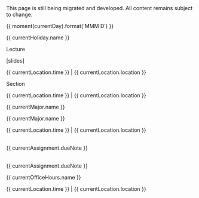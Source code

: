 <div class="alert alert-danger">
This page is still being migrated and developed. All content remains subject to change.
</div>

<html>
  <div class="calendar">
    <div class="week" *ngFor="let currentWeek of datesOfInstructionByWeek()">
      <div class="day" *ngFor="let currentDay of datesOfWeekdaysForWeek(currentWeek)">
        <p>{{ moment(currentDay).format('MMM D') }}</p>
        <!-- 
          -- Holiday
          -->        
        <div *ngFor="let currentHoliday of getHolidaysForDay(currentDay)">
          <div class="holiday">
            <p>{{ currentHoliday.name }}</p>
          </div>
        </div>
        <!--  
          -- Lecture
          --
            <div class="item lecture">
              <br>
              {% if currentlecture.slides != nil %}
                [<a href="{{ site.baseurl }}/{{ currentlecture.slides }}">slides</a>]
              {% endif %}
              {% if currentlecture.panopto != nil %}
                [<a href="{{ currentlecture.panopto }}">video</a>]
              {% endif %}
              {% if currentlecture.slides != nil or currentlecture.video != nil %}
                <br>
              {% endif %}
              <small>
                {% for currentlocationitem in site.data.calendar.locations[currentlocation] %}
                    {{ currentlocationitem.time }} |
                    {{ currentlocationitem.location }}<br>
                {% endfor %}
              </small>
            </div>
          -->
        <div *ngFor="let currentLecture of getLecturesForDay(currentDay)">
          <div class="lecture">
            <!-- Name or placeholder 'Lecture' -->
            <p *ngIf="currentLecture.name" [innerHTML]="currentLecture.name"></p>
            <p *ngIf="!(currentLecture.name)">Lecture</p>
            <div *ngIf="currentLecture.slides" class="slides">
              <p>[<app-generated-link linkHREF="{{ currentLecture.slides }}">slides</app-generated-link>]</p>
            </div>
            <div *ngIf="currentLecture.location" class="location">
              <div *ngFor="let currentLocation of currentLecture.location">
                <p>{{ currentLocation.time }} | {{ currentLocation.location }}</p>
              </div>
            </div>            
          </div>
        </div>
        <!-- 
          -- Section
          --
            <div class="item section">
              {% if currentsection.slides != nil %}
                <a href="{{ site.baseurl }}/{{ currentsection.slides }}">
              {% endif %}
                {% if currentsection.name != nil %}
                  {{ currentsection.name }}<br>
                {% else %}
                  Section<br>
                {% endif %}
              {% if currentsection.slides != nil %}
                </a>
              {% endif %}
            </div>
          -->
        <div *ngFor="let currentSection of getSectionsForDay(currentDay)">
          <div class="section">
            <!-- Name or placeholder 'Section' -->
            <p *ngIf="currentSection.name" [innerHTML]="currentSection.name"></p>
            <p *ngIf="!(currentSection.name)">Section</p>
            <div *ngIf="currentSection.location" class="location">
              <div *ngFor="let currentLocation of currentSection.location">
                <p>{{ currentLocation.time }} | {{ currentLocation.location }}</p>
              </div>
            </div>            
          </div>
        </div>
        <!--
          -- Major
          --
            {% assign currentlocation = currentmajor.location %}
            <div class="item major">
              {% if currentmajor.link != nil %}<a href="{{ site.baseurl }}/{{ currentmajor.link }}">{% endif %}
                {{ currentmajor.name }}<br>
                {% if currentmajor.link != nil %}</a>{% endif %}
              <small>
                {% for currentlocationitem in site.data.calendar.locations[currentlocation] %}
                    {{ currentlocationitem.time }} |
                    {{ currentlocationitem.location }}<br>
                {% endfor %}
              </small>
            </div>
          -->
        <div *ngFor="let currentMajor of getMajorsForDay(currentDay)">
          <div class="major">
            <!-- If the link exists, apply that -->
            <p *ngIf="currentMajor.link">
              <app-generated-link linkHREF="{{ currentMajor.link }}">{{ currentMajor.name }}</app-generated-link>
            </p>
            <!-- Otherwise, identical content but without the link -->
            <p *ngIf="!(currentMajor.link)">
              {{ currentMajor.name }}
            </p>
            <!-- Location if specified -->
            <div *ngIf="currentMajor.location" class="location">
              <div *ngFor="let currentLocation of currentMajor.location">
                <p>{{ currentLocation.time }} | {{ currentLocation.location }}</p>
              </div>
            </div>            
          </div>
        </div>
        <!-- 
          -- Assignments
          --
            <div class="item assignment">
              <small>
                  {% if currentassignment.link != nil %}<a href="{{ site.baseurl }}/{{ currentassignment.link }}">{% endif %}
                  {{ currentassignment.name }}<br>
                  {% if currentassignment.duenote != nil %}{{ currentassignment.duenote }}{% endif %}
                  {% if currentassignment.link != nil %}</a>{% endif %}
              </small>
            </div>
          -->
        <div *ngFor="let currentAssignment of getAssignmentsForDay(currentDay)">
          <div class="assignment">
            <!-- If the link exists, apply that -->
            <p *ngIf="currentAssignment.link">
              <app-generated-link linkHREF="{{ currentAssignment.link }}">
                <span [innerHTML]="currentAssignment.name"></span>
                <ng-container *ngIf="currentAssignment.dueNote">
                  <br>{{ currentAssignment.dueNote }}
                </ng-container>
              </app-generated-link>
            </p>
            <!-- Otherwise, identical content but without the link -->
            <p *ngIf="!(currentAssignment.link)">
              <span [innerHTML]="currentAssignment.name"></span>
              <ng-container *ngIf="currentAssignment.dueNote">
                <br>{{ currentAssignment.dueNote }}
              </ng-container>
            </p>            
          </div>
        </div>
        <!-- 
          -- Office Hours
          -->
        <div *ngFor="let currentOfficeHours of getOfficeHoursForDay(currentDay)">
          <div class="officeHours">
            <p>{{ currentOfficeHours.name }}</p>
            <div *ngIf="currentOfficeHours.location" class="location">
              <div *ngFor="let currentLocation of currentOfficeHours.location">
                <p>{{ currentLocation.time }} | {{ currentLocation.location }}</p>
              </div>
            </div>            
          </div>
        </div>
        <!-- 
          -- Aways
          -->
        <div *ngFor="let currentAway of getAwaysForDay(currentDay)">
          <div class="away">
            <p [innerHTML]="currentAway.name"></p>
          </div>
        </div>
      </div>
    </div>
  </div>
</html>
